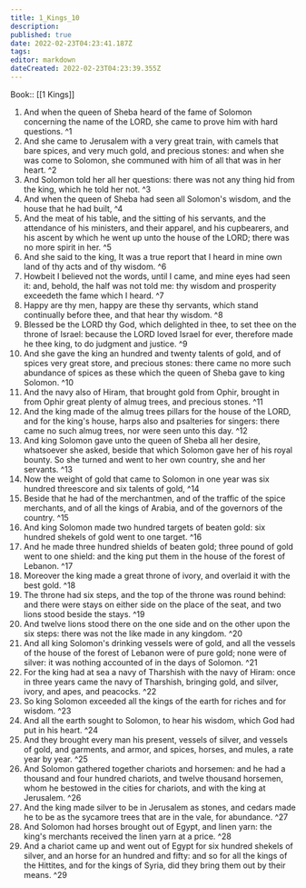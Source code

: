 ```yaml
---
title: 1_Kings_10
description: 
published: true
date: 2022-02-23T04:23:41.187Z
tags: 
editor: markdown
dateCreated: 2022-02-23T04:23:39.355Z
---
```


 Book:: [[1 Kings]]
 1. And when the queen of Sheba heard of the fame of Solomon concerning the name of the LORD, she came to prove him with hard questions. ^1
 2. And she came to Jerusalem with a very great train, with camels that bare spices, and very much gold, and precious stones: and when she was come to Solomon, she communed with him of all that was in her heart. ^2
 3. And Solomon told her all her questions: there was not any thing hid from the king, which he told her not. ^3
 4. And when the queen of Sheba had seen all Solomon's wisdom, and the house that he had built, ^4
 5. And the meat of his table, and the sitting of his servants, and the attendance of his ministers, and their apparel, and his cupbearers, and his ascent by which he went up unto the house of the LORD; there was no more spirit in her. ^5
 6. And she said to the king, It was a true report that I heard in mine own land of thy acts and of thy wisdom. ^6
 7. Howbeit I believed not the words, until I came, and mine eyes had seen it: and, behold, the half was not told me: thy wisdom and prosperity exceedeth the fame which I heard. ^7
 8. Happy are thy men, happy are these thy servants, which stand continually before thee, and that hear thy wisdom. ^8
 9. Blessed be the LORD thy God, which delighted in thee, to set thee on the throne of Israel: because the LORD loved Israel for ever, therefore made he thee king, to do judgment and justice. ^9
 10. And she gave the king an hundred and twenty talents of gold, and of spices very great store, and precious stones: there came no more such abundance of spices as these which the queen of Sheba gave to king Solomon. ^10
 11. And the navy also of Hiram, that brought gold from Ophir, brought in from Ophir great plenty of almug trees, and precious stones. ^11
 12. And the king made of the almug trees pillars for the house of the LORD, and for the king's house, harps also and psalteries for singers: there came no such almug trees, nor were seen unto this day. ^12
 13. And king Solomon gave unto the queen of Sheba all her desire, whatsoever she asked, beside that which Solomon gave her of his royal bounty. So she turned and went to her own country, she and her servants. ^13
 14. Now the weight of gold that came to Solomon in one year was six hundred threescore and six talents of gold, ^14
 15. Beside that he had of the merchantmen, and of the traffic of the spice merchants, and of all the kings of Arabia, and of the governors of the country. ^15
 16. And king Solomon made two hundred targets of beaten gold: six hundred shekels of gold went to one target. ^16
 17. And he made three hundred shields of beaten gold; three pound of gold went to one shield: and the king put them in the house of the forest of Lebanon. ^17
 18. Moreover the king made a great throne of ivory, and overlaid it with the best gold. ^18
 19. The throne had six steps, and the top of the throne was round behind: and there were stays on either side on the place of the seat, and two lions stood beside the stays. ^19
 20. And twelve lions stood there on the one side and on the other upon the six steps: there was not the like made in any kingdom. ^20
 21. And all king Solomon's drinking vessels were of gold, and all the vessels of the house of the forest of Lebanon were of pure gold; none were of silver: it was nothing accounted of in the days of Solomon. ^21
 22. For the king had at sea a navy of Tharshish with the navy of Hiram: once in three years came the navy of Tharshish, bringing gold, and silver, ivory, and apes, and peacocks. ^22
 23. So king Solomon exceeded all the kings of the earth for riches and for wisdom. ^23
 24. And all the earth sought to Solomon, to hear his wisdom, which God had put in his heart. ^24
 25. And they brought every man his present, vessels of silver, and vessels of gold, and garments, and armor, and spices, horses, and mules, a rate year by year. ^25
 26. And Solomon gathered together chariots and horsemen: and he had a thousand and four hundred chariots, and twelve thousand horsemen, whom he bestowed in the cities for chariots, and with the king at Jerusalem. ^26
 27. And the king made silver to be in Jerusalem as stones, and cedars made he to be as the sycamore trees that are in the vale, for abundance. ^27
 28. And Solomon had horses brought out of Egypt, and linen yarn: the king's merchants received the linen yarn at a price. ^28
 29. And a chariot came up and went out of Egypt for six hundred shekels of silver, and an horse for an hundred and fifty: and so for all the kings of the Hittites, and for the kings of Syria, did they bring them out by their means. ^29
